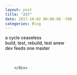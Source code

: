 ```yaml
---
layout: post
title: "257"
date: 2017-10-02 00:00:00 -700
categories: Blog
---
```


<div class="blog-content">
				<div class="paragraph"><span><span style="color:rgb(0, 0, 0)">a cycle ceaseless</span></span><br><span></span><span><span style="color:rgb(0, 0, 0)">build, test, rebuild, test anew</span></span><br><span></span><span><span style="color:rgb(0, 0, 0)">dev feeds one master </span></span><br><span></span><br>&#8203;</div>

		</div>
        